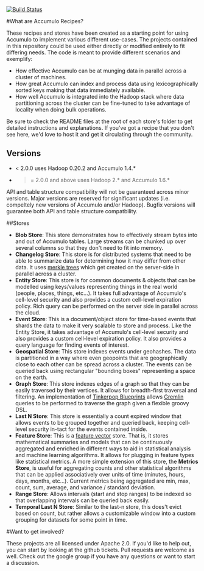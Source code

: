 [![Build Status](https://travis-ci.org/calrissian/accumulo-recipes.svg?branch=master)](https://travis-ci.org/calrissian/accumulo-recipes)


#What are Accumulo Recipes?

These recipes and stores have been created as a starting point for using Accumulo to implement various different use-cases. The projects contained in this repository could be used either directly or modified entirely to fit differing needs. The code is meant to provide different scenarios and exemplify:

- How effective Accumulo can be at munging data in parallel across a cluster of machines. 
- How great Accumulo can index and process data using lexicographically sorted keys making that data immediately available.
- How well Accumulo is integrated into the Hadoop stack where data partitioning across the cluster can be fine-tuned to take advantage of locality when doing bulk operations.

Be sure to check the README files at the root of each store's folder to get detailed instructions and explanations. If you've got a recipe that you don't see here, we'd love to host it and get it circulating through the community. 


## Versions

* <  2.0.0 uses Hadoop 0.20.2 and Accumulo 1.4.*
* >= 2.0.0 and above uses Hadoop 2.* and Accumulo 1.6.*

API and table structure compatibility will not be guaranteed across minor versions. Major versions are reserved for significant updates (i.e. compeltely new versions of Accumulo and/or Hadoop). Bugfix versions will guarantee both API and table structure compatbility.


##Stores

- <b>Blob Store</b>: This store demonstrates how to effectively stream bytes into and out of Accumulo tables. Large streams can be chunked up over several columns so that they don't need to fit into memory.
- <b>Changelog Store</b>: This store is for distributed systems that need to be able to summarize data for determining how it may differ from other data. It uses [merkle trees](http://en.wikipedia.org/wiki/Merkle_tree) which get created on the server-side in parallel across a cluster.
- <b>Entity Store</b>: This store is for common documents & objects that can be modelled using keys/values representing things in the real world (people, places, things, etc...). It takes full advantage of Accumulo's cell-level security and also provides a custom cell-level expiration policy. Rich query can be performed on the server side in parallel across the cloud. 
- <b>Event Store</b>: This is a document/object store for time-based events that shards the data to make it very scalable to store and process. Like the Entity Store, it takes advantage of Accumulo's cell-level security and also provides a custom cell-level expiration policy. It also provides a query language for finding events of interest.
- <b>Geospatial Store</b>: This store indexes events under geohashes. The data is partitioned in a way where even geopoints that are geographically close to each other can be spread across a cluster. The events can be queried back using rectangular "bounding boxes" representing a space on the earth.
- <b>Graph Store</b>: This store indexes edges of a graph so that they can be easily traversed by their vertices. It allows for breadth-first traversal and filtering. An implementation of [Tinkerpop Blueprints](https://github.com/tinkerpop/blueprints/wiki) allows [Gremlin](https://github.com/tinkerpop/gremlin/wiki) queries to be performed to traverse the graph given a flexible groovy DSL.
- <b>Last N Store</b>: This store is essentially a count expired window that allows events to be grouped together and queried back, keeping cell-level security in-tact for the events contained inside.
- <b>Feature Store</b>: This is a [feature vector](http://en.wikipedia.org/wiki/Feature_vector) store. That is, it stores mathematical summaries and models that can be continuously aggregated and enriched in different ways to aid in statistical analysis and machine learning algorithms. It allows for plugging in feature types like statistical metrics. A more simple extension of this store, the <b>Metrics Store</b>, is useful for aggregating counts and other statistical algorithms that can be applied associatively over units of time (minutes, hours, days, months, etc...). Current metrics being aggregated are min, max, count, sum, average, and variance / standard deviation.
- <b>Range Store</b>: Allows intervals (start and stop ranges) to be indexed so that overlapping intervals can be queried back easily.
- <b>Temporal Last N Store</b>: Similar to the last-n store, this does't evict based on count, but rather allows a customizable window into a custom grouping for datasets for some point in time.

#Want to get involved?

These projects are all licensed under Apache 2.0. If you'd like to help out, you can start by looking at the github tickets. Pull requests are welcome as well. Check out the google group if you have any questions or want to start a discussion.
